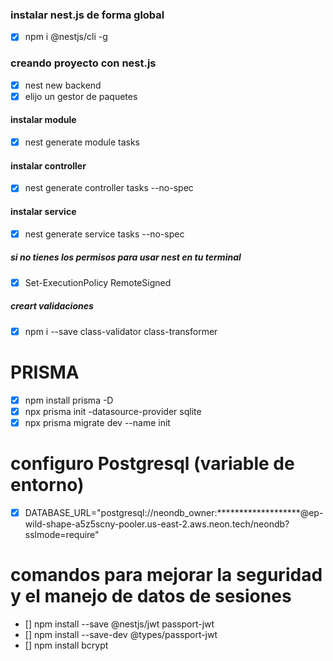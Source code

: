 ### instalar nest.js de forma global
- [x] npm i @nestjs/cli -g
### creando  proyecto con nest.js
- [x] nest new backend
- [x] elijo un gestor de paquetes
#### instalar module
- [x] nest generate module tasks
#### instalar controller
- [x] nest generate controller tasks --no-spec
#### instalar service
- [x] nest generate service tasks --no-spec
##### si no tienes los permisos para usar nest en tu terminal
- [x] Set-ExecutionPolicy RemoteSigned 
##### creart validaciones
- [x] npm i --save class-validator class-transformer


# PRISMA
- [x] npm install prisma -D
- [x] npx prisma init -datasource-provider sqlite
- [x] npx prisma migrate dev --name init

# configuro Postgresql (variable de entorno) 
- [x] DATABASE_URL="postgresql://neondb_owner:*******************@ep-wild-shape-a5z5scny-pooler.us-east-2.aws.neon.tech/neondb?sslmode=require"

# comandos para mejorar la seguridad y el manejo de datos de sesiones
- [] npm install --save @nestjs/jwt passport-jwt
- [] npm install --save-dev @types/passport-jwt
- [] npm install bcrypt
